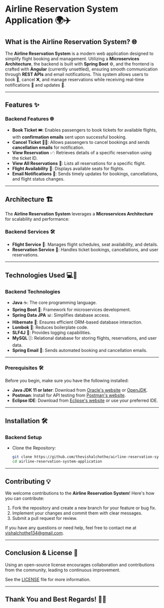 # **Airline Reservation System Application** 🌍✈️

## **What is the Airline Reservation System?** 🌐

The **Airline Reservation System** is a modern web application designed to simplify flight booking and management. Utilizing a **Microservices Architecture**, the backend is built with **Spring Boot** ⚙️, and the frontend is crafted with **Angular** (currently unsettled), ensuring smooth communication through **REST APIs** and email notifications. This system allows users to book 📅, cancel ❌, and manage reservations while receiving real-time notifications 📲 and updates 🔄.

---

## **Features** ✨

### **Backend Features** 🌐
- **Book Ticket** 🎟️: Enables passengers to book tickets for available flights, with **confirmation emails** sent upon successful booking.
- **Cancel Ticket** 🛑🛬: Allows passengers to cancel bookings and sends **cancellation emails** for notification.
- **View Reservation** ✅: Retrieves details of a specific reservation using the ticket ID.
- **View All Reservations** 📅: Lists all reservations for a specific flight.
- **Flight Availability** 🛫: Displays available seats for flights.
- **Email Notifications** 📧: Sends timely updates for bookings, cancellations, and flight status changes.

---

## **Architecture** 🏗️

The **Airline Reservation System** leverages a **Microservices Architecture** for scalability and performance:

### **Backend Services** 🛠️
- **Flight Service** 🛫: Manages flight schedules, seat availability, and details.
- **Reservation Service** 🎫: Handles ticket bookings, cancellations, and user reservations.

---

## **Technologies Used** 💻🔧

### **Backend Technologies**
- **Java** ☕️: The core programming language.
- **Spring Boot** 🌱: Framework for microservices development.
- **Spring Data JPA** 📊: Simplifies database access.
- **Hibernate** 🔄: Ensures efficient ORM-based database interaction.
- **Lombok** 📜: Reduces boilerplate code.
- **SLF4J** 📖: Provides logging capabilities.
- **MySQL** 🗄️: Relational database for storing flights, reservations, and user data.
- **Spring Email** 📧: Sends automated booking and cancellation emails.

---

### **Prerequisites** 🛠️

Before you begin, make sure you have the following installed:

- **Java JDK 11 or later**: Download from [Oracle's website](https://www.oracle.com/java/technologies/javase-jdk11-downloads.html) or [OpenJDK](https://openjdk.java.net/).
- **Postman**: Install for API testing from [Postman's website](https://www.postman.com/downloads/).
- **Eclipse IDE**: Download from [Eclipse's website](https://www.eclipse.org/downloads/packages/release/2023-09/r) or use your preferred IDE.

---

## **Installation** 🛠️

### **Backend Setup**
-  Clone the Repository:
   ```bash
   git clone https://github.com/thevishalchothe/airline-reservation-system-application.git
   cd airline-reservation-system-application

---

## **Contributing** 💡

We welcome contributions to the **Airline Reservation System**! Here's how you can contribute:

1. Fork the repository and create a new branch for your feature or bug fix.
2. Implement your changes and commit them with clear messages.
3. Submit a pull request for review.

If you have any questions or need help, feel free to contact me at [vishalchothe134@gmail.com](mailto:vishalchothe134@gmail.com).

---

## **Conclusion & License** 📜

Using an open-source license encourages collaboration and contributions from the community, leading to continuous improvement.

See the [LICENSE](https://github.com/thevishalchothe) file for more information.

---



## **Thank You and Best Regards!** 🙏🎉


